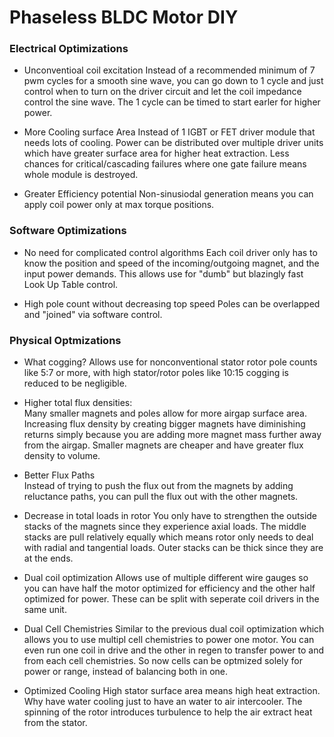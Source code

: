 # Phaseless BLDC Motor DIY

### Electrical Optimizations

* Unconventioal coil excitation
Instead of a recommended minimum of 7 pwm cycles for a smooth sine wave, you can go down to 1 cycle and just control when to turn on the driver circuit and let the coil impedance control the sine wave. The 1 cycle can be timed to start earler for higher power.

* More Cooling surface Area 
Instead of 1 IGBT or FET driver module that needs lots of cooling. Power can be distributed over multiple driver units which have greater surface area for higher heat extraction. Less chances for critical/cascading failures where one gate failure means whole module is destroyed.

* Greater Efficiency potential 
Non-sinusiodal generation means you can apply coil power only at max torque positions.

### Software Optimizations

* No need for complicated control algorithms 
Each coil driver only has to know the position and speed of the incoming/outgoing magnet, and the input power demands.  This allows use for "dumb" but blazingly fast Look Up Table control.

* High pole count without decreasing top speed 
Poles can be overlapped and "joined" via software control.

### Physical Optmizations 

* What cogging? 
Allows use for nonconventional stator rotor pole counts like 5:7 or more, with high stator/rotor poles like 10:15 cogging is reduced to be negligible.

* Higher total flux densities:   
Many smaller magnets and poles allow for more airgap surface area.
Increasing flux density by creating bigger magnets have diminishing returns simply because you are adding more magnet mass further away from the airgap. Smaller magnets are cheaper and have greater flux density to volume.

* Better Flux Paths  
Instead of trying to push the flux out from the magnets by adding reluctance paths, you can pull the flux out with the other magnets.

* Decrease in total loads in rotor 
You only have to strengthen the outside stacks of the magnets since they experience axial loads.  The middle stacks are pull relatively equally which means rotor only needs to deal with radial and tangential loads. Outer stacks can be thick since they are at the ends.

* Dual coil optimization 
Allows use of multiple different wire gauges so you can have half the motor optimized for efficiency and the other half optimized for power. These can be split with seperate coil drivers in the same unit.

* Dual Cell Chemistries 
Similar to the previous dual coil optimization which allows you to use multipl cell chemistries to power one motor. You can even run one coil in drive and the other in regen to transfer power to and from each cell chemistries. So now cells can be optmized solely for power or range, instead of balancing both in one.

* Optimized Cooling 
High stator surface area means high heat extraction.  Why have water cooling just to have an water to air intercooler.  The spinning of the rotor introduces turbulence to help the air extract heat from the stator.